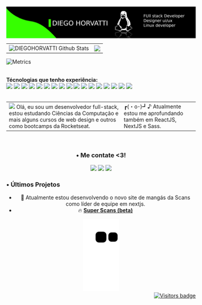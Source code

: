 <a href="https://discord.gg/VfVB9CP3"><img align="center" 
src="banner.png"/></a>

 <table width="100%" border="0">
   <tr>
       <td><img align="center" src="https://github-readme-stats.vercel.app/api?username=DIEGOHORVATTI&include_all_commits=true&count_private=true&show_icons=true&line_height=20&title_color=27DD00&icon_color=27DD00&text_color=D3D3D3&bg_color=0d1117&hide_border=true&custom_title=DIEGO-HORVATTI" alt="DIEGOHORVATTI Github Stats"></td>
       <td><img align="center" src="https://github-readme-streak-stats.herokuapp.com?user=DIEGOHORVATTI&theme=city-lights&hide_border=true&date_format=j%20M%5B%20Y%5D&background=DD272700&border=25DD00&ring=00DD00&dates=34DD00&currStreakNum=DDDDDD&fire=27DD00&sideNums=03DD00&currStreakLabel=DDDDDD&sideLabels=9F9F9F"></td>
   </tr>
 </table>
  
![Metrics](https://metrics.lecoq.io/DIEGOHORVATTI?template=classic&base.header=0&languages=1&isocalendar=1&people=1&isocalendar.duration=full-year&languages.limit=8&languages.sections=most-used&languages.colors=github&languages.threshold=0%25&languages.indepth=false&languages.analysis.timeout=15&languages.categories=markup%2C%20programming&languages.recent.categories=markup%2C%20programming&languages.recent.load=300&languages.recent.days=14&people.limit=24&people.size=28&people.types=followers%2C%20following&people.identicons=false&people.shuffle=false&config.timezone=America%2FCampo_Grande&config.display=columns)


<br />
<b>Técnologias que tenho experiência:</b>

<div>
   <span>
    <img height="20" src="https://img.shields.io/badge/HTML-239120?style=for-the-badge&logo=html5&logoColor=white">
   </span>
   <span>
    <img height="20" src=" 	https://img.shields.io/badge/Python-3776AB?style=for-the-badge&logo=python&logoColor=white">
   </span>
   <span>
    <img height="20" src="https://img.shields.io/badge/CSS-239120?&style=for-the-badge&logo=css3&logoColor=white">
   </span>
   <span>  
    <img height="20" src="https://img.shields.io/badge/Sass-CC6699?style=for-the-badge&logo=sass&logoColor=white">
   </span>
   <span>
    <img height="20" src="https://img.shields.io/badge/JavaScript-F7DF1E?style=for-the-badge&logo=javascript&logoColor=black">
   </span>
    <span>
    <img height="20" src="https://img.shields.io/badge/Node.js-43853D?style=for-the-badge&logo=node.js&logoColor=white">
   </span>
    <span>
    <img height="20" src="https://img.shields.io/badge/TypeScript-007ACC?style=for-the-badge&logo=typescript&logoColor=white">
   </span>
    <span>
    <img height="20" src="https://img.shields.io/badge/PHP-777BB4?style=for-the-badge&logo=php&logoColor=white">
   </span>
    <span>
    <img height="20" src="https://img.shields.io/badge/Shell_Script-121011?style=for-the-badge&logo=gnu-bash&logoColor=white">
   </span>
    <span>
    <img height="20" src="https://img.shields.io/badge/React-20232A?style=for-the-badge&logo=react&logoColor=61DAFB">
   </span>
    <span>
    <img height="20" src="https://img.shields.io/badge/Vue.js-35495E?style=for-the-badge&logo=vue.js&logoColor=4FC08D">
   </span>
    <span>
    <img height="20" src="https://img.shields.io/badge/Bootstrap-563D7C?style=for-the-badge&logo=bootstrap&logoColor=white">
   </span>
    <span>
    <img height="20" src="https://img.shields.io/badge/Material--UI-0081CB?style=for-the-badge&logo=material-ui&logoColor=white">
   </span>
    <span>
    <img height="20" src="https://img.shields.io/badge/styled--components-DB7093?style=for-the-badge&logo=styled-components&logoColor=white">
   </span>
    <span>
    <img height="20" src="https://img.shields.io/badge/jQuery-0769AD?style=for-the-badge&logo=jquery&logoColor=white">
   </span>
    <span>
    <img height="20" src="https://img.shields.io/badge/MySQL-00000F?style=for-the-badge&logo=mysql&logoColor=white">
   </span>
    <span>
    <img height="20" src="https://img.shields.io/badge/MongoDB-4EA94B?style=for-the-badge&logo=mongodb&logoColor=white">
   </span>
</div>
<br />

<table border="0">
  <tr>
      <td><span><a href="#"><img height="27"src="https://cdn.discordapp.com/emojis/739434367478399016.gif?size=96"></a> Olá, eu sou um desenvolvedor full-stack, estou estudando Ciências da Computação e mais alguns cursos de web design e outros como bootcamps da Rocketseat.</td>
      <td>┏(・o･)┛♪ Atualmente estou me aprofundando também em ReactJS, NextJS e Sass.</td>
  </tr>
</table>
<br />

<div align="center">
  <h3>• Me contate <3!</h3>
   <div>
     <span><a href="https://api.whatsapp.com/send?phone=5567984541223&text=Ola!%20Vamos%20trocar%20uma%20id%C3%A9ia?%20Escreva%20seu%20nome%20por%20favor."><img height="30" src="https://img.shields.io/badge/WhatsApp-25D366?style=for-the-badge&logo=whatsapp&logoColor=white"></a></span>
     <span><a href="mailto:d.horvattid@gmail.com"><img height="30" src="https://img.shields.io/badge/Gmail-D14836?style=for-the-badge&logo=gmail&logoColor=white"></a></span>
     <span><a href="https://www.linkedin.com/in/diego-horvatti/"><img height="30" src="https://img.shields.io/badge/LinkedIn-0077B5?style=for-the-badge&logo=linkedin&logoColor=white"></a></span>
   </div>
</div>                     
                                     
<h3> • Últimos Projetos</h3>

<ul align="center">
<li>🎯 Atualmente estou desenvolvendo o novo site de mangás da Scans como líder de equipe em nextjs.</li>
<li>🔥 <a href="beta.superscans.site/"  target="blank"><b>Super Scans (beta)</b></a></li>
</ul>

<div align="center" width="100%">
  <a href="#">
     <img src="https://github.com/DIEGOHORVATTI/DIEGOHORVATTI/blob/output/github-contribution-grid-snake.svg" alt="snake - Diego Horvatti" />
   </a>
</div>

<div align="right">
  <a href="https://badges.pufler.dev">
      <img src="https://badges.pufler.dev/visits/DIEGOHORVATTI/DIEGOHORVATTI" alt="Visitors badge" />
   </a>
</div>

